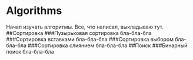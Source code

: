 # Algorithms
Начал изучать алгоритмы. Все, что написал, выкладываю тут.
##Сортировка
###Пузырьковая сортировка
бла-бла-бла
###Сортировка вставками
бла-бла-бла
###Сортировка выбором
бла-бла-бла
###Сортировка слиянием
бла-бла-бла
##Поиск
###Бинарный поиск
бла-бла-бла
